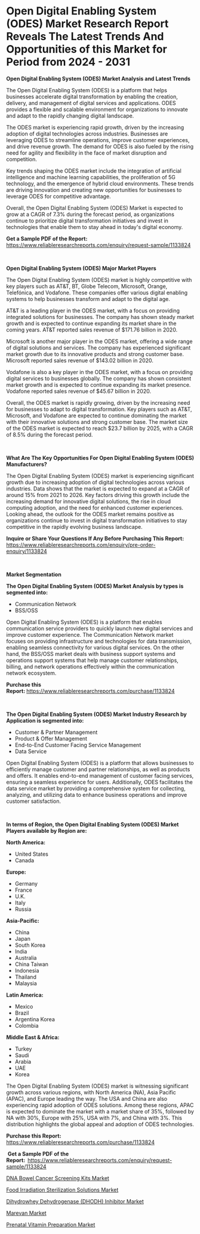 <p><h1>Open Digital Enabling System (ODES) Market Research Report Reveals The Latest Trends And Opportunities of this Market for Period from 2024 - 2031</h1></p><p><strong>Open Digital Enabling System (ODES) Market Analysis and Latest Trends</strong></p>
<p><p>The Open Digital Enabling System (ODES) is a platform that helps businesses accelerate digital transformation by enabling the creation, delivery, and management of digital services and applications. ODES provides a flexible and scalable environment for organizations to innovate and adapt to the rapidly changing digital landscape.</p><p>The ODES market is experiencing rapid growth, driven by the increasing adoption of digital technologies across industries. Businesses are leveraging ODES to streamline operations, improve customer experiences, and drive revenue growth. The demand for ODES is also fueled by the rising need for agility and flexibility in the face of market disruption and competition.</p><p>Key trends shaping the ODES market include the integration of artificial intelligence and machine learning capabilities, the proliferation of 5G technology, and the emergence of hybrid cloud environments. These trends are driving innovation and creating new opportunities for businesses to leverage ODES for competitive advantage.</p><p>Overall, the Open Digital Enabling System (ODES) Market is expected to grow at a CAGR of 7.3% during the forecast period, as organizations continue to prioritize digital transformation initiatives and invest in technologies that enable them to stay ahead in today's digital economy.</p></p>
<p><strong>Get a Sample PDF of the Report:&nbsp;</strong> <a href="https://www.reliableresearchreports.com/enquiry/request-sample/1133824">https://www.reliableresearchreports.com/enquiry/request-sample/1133824</a></p>
<p>&nbsp;</p>
<p><strong>Open Digital Enabling System (ODES) Major Market Players</strong></p>
<p><p>The Open Digital Enabling System (ODES) market is highly competitive with key players such as AT&T, BT, Globe Telecom, Microsoft, Orange, Telefónica, and Vodafone. These companies offer various digital enabling systems to help businesses transform and adapt to the digital age.</p><p>AT&T is a leading player in the ODES market, with a focus on providing integrated solutions for businesses. The company has shown steady market growth and is expected to continue expanding its market share in the coming years. AT&T reported sales revenue of $171.76 billion in 2020.</p><p>Microsoft is another major player in the ODES market, offering a wide range of digital solutions and services. The company has experienced significant market growth due to its innovative products and strong customer base. Microsoft reported sales revenue of $143.02 billion in 2020.</p><p>Vodafone is also a key player in the ODES market, with a focus on providing digital services to businesses globally. The company has shown consistent market growth and is expected to continue expanding its market presence. Vodafone reported sales revenue of $45.67 billion in 2020.</p><p>Overall, the ODES market is rapidly growing, driven by the increasing need for businesses to adapt to digital transformation. Key players such as AT&T, Microsoft, and Vodafone are expected to continue dominating the market with their innovative solutions and strong customer base. The market size of the ODES market is expected to reach $23.7 billion by 2025, with a CAGR of 8.5% during the forecast period.</p></p>
<p>&nbsp;</p>
<p><strong>What Are The Key Opportunities For Open Digital Enabling System (ODES) Manufacturers?</strong></p>
<p><p>The Open Digital Enabling System (ODES) market is experiencing significant growth due to increasing adoption of digital technologies across various industries. Data shows that the market is expected to expand at a CAGR of around 15% from 2021 to 2026. Key factors driving this growth include the increasing demand for innovative digital solutions, the rise in cloud computing adoption, and the need for enhanced customer experiences. Looking ahead, the outlook for the ODES market remains positive as organizations continue to invest in digital transformation initiatives to stay competitive in the rapidly evolving business landscape.</p></p>
<p><strong>Inquire or Share Your Questions If Any Before Purchasing This Report:</strong> <a href="https://www.reliableresearchreports.com/enquiry/pre-order-enquiry/1133824">https://www.reliableresearchreports.com/enquiry/pre-order-enquiry/1133824</a></p>
<p>&nbsp;</p>
<p><strong>Market Segmentation</strong></p>
<p><strong>The Open Digital Enabling System (ODES) Market Analysis by types is segmented into:</strong></p>
<p><ul><li>Communication Network</li><li>BSS/OSS</li></ul></p>
<p><p>Open Digital Enabling System (ODES) is a platform that enables communication service providers to quickly launch new digital services and improve customer experience. The Communication Network market focuses on providing infrastructure and technologies for data transmission, enabling seamless connectivity for various digital services. On the other hand, the BSS/OSS market deals with business support systems and operations support systems that help manage customer relationships, billing, and network operations effectively within the communication network ecosystem.</p></p>
<p><strong>Purchase this Report:&nbsp;</strong><a href="https://www.reliableresearchreports.com/purchase/1133824">https://www.reliableresearchreports.com/purchase/1133824</a></p>
<p>&nbsp;</p>
<p><strong>The Open Digital Enabling System (ODES) Market Industry Research by Application is segmented into:</strong></p>
<p><ul><li>Customer & Partner Management</li><li>Product & Offer Management</li><li>End-to-End Customer Facing Service Management</li><li>Data Service</li></ul></p>
<p><p>Open Digital Enabling System (ODES) is a platform that allows businesses to efficiently manage customer and partner relationships, as well as products and offers. It enables end-to-end management of customer facing services, ensuring a seamless experience for users. Additionally, ODES facilitates the data service market by providing a comprehensive system for collecting, analyzing, and utilizing data to enhance business operations and improve customer satisfaction.</p></p>
<p>&nbsp;</p>
<p><strong>In terms of Region, the Open Digital Enabling System (ODES) Market Players available by Region are:</strong></p>
<p>
    <p> <strong> North America: </strong>
        <ul>
            <li>United States</li>
            <li>Canada</li>
        </ul>
        </p> 
    <p> <strong> Europe: </strong>
        <ul>
            <li>Germany</li>
            <li>France</li>
            <li>U.K.</li>
            <li>Italy</li>
            <li>Russia</li>
        </ul>
        </p> 
    <p> <strong> Asia-Pacific: </strong>
        <ul>
            <li>China</li>
            <li>Japan</li>
            <li>South Korea</li>
            <li>India</li>
            <li>Australia</li>
            <li>China Taiwan</li>
            <li>Indonesia</li>
            <li>Thailand</li>
            <li>Malaysia</li>
        </ul>
        </p> 
    <p> <strong> Latin America: </strong>
        <ul>
            <li>Mexico</li>
            <li>Brazil</li>
            <li>Argentina Korea</li>
            <li>Colombia</li>
        </ul>
        </p> 
    <p> <strong> Middle East & Africa: </strong>
        <ul>
            <li>Turkey</li>
            <li>Saudi</li>
            <li>Arabia</li>
            <li>UAE</li>
            <li>Korea</li>
        </ul>
    </p>
    </p>
<p><p>The Open Digital Enabling System (ODES) market is witnessing significant growth across various regions, with North America (NA), Asia Pacific (APAC), and Europe leading the way. The USA and China are also experiencing rapid adoption of ODES solutions. Among these regions, APAC is expected to dominate the market with a market share of 35%, followed by NA with 30%, Europe with 25%, USA with 7%, and China with 3%. This distribution highlights the global appeal and adoption of ODES technologies.</p></p>
<p><strong>Purchase this Report: </strong><a href="https://www.reliableresearchreports.com/purchase/1133824">https://www.reliableresearchreports.com/purchase/1133824</a></p>
<p>&nbsp;<strong>Get a Sample PDF of the Report:&nbsp;&nbsp;</strong><a href="https://www.reliableresearchreports.com/enquiry/request-sample/1133824">https://www.reliableresearchreports.com/enquiry/request-sample/1133824</a></p>
<p><strong></strong></p>
<p><p><a href="https://github.com/dx0328/Market-Research-Report-List-1/blob/main/dna-bowel-cancer-screening-kits-market.md">DNA Bowel Cancer Screening Kits Market</a></p><p><a href="https://issuu.com/reportprime-2/docs/food-irradiation-sterilization-solutions-market-si">Food Irradiation Sterilization Solutions Market</a></p><p><a href="https://github.com/juancolorado15/Market-Research-Report-List-1/blob/main/dihydrowhey-dehydrogenase-dhodh-inhibitor-market.md">Dihydrowhey Dehydrogenase (DHODH) Inhibitor Market</a></p><p><a href="https://medium.com/@petrawillms/marevan-market-report-reveals-the-latest-trends-and-growth-opportunities-of-this-market-008cd6210f1e">Marevan Market</a></p><p><a href="https://medium.com/@jordanmendez766/prenatal-vitamin-preparation-nbsp-market-focuses-on-market-share-size-and-projected-forecast-till-e7213832ce5d">Prenatal Vitamin Preparation Market</a></p></p>